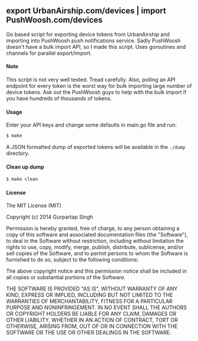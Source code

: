 ## export UrbanAirship.com/devices | import PushWoosh.com/devices

Go based script for exporting device tokens from UrbanAirship and importing into PushWoosh push notifications service. Sadly PushWoosh doesn't have a bulk import API, so I made this script. Uses goroutines and channels for parallel export/import.

#### Note

This script is not very well tested. Tread carefully. Also, polling an API endpoint for every token is the worst way for bulk importing large number of device tokens. Ask out the PushWoosh guys to help with the bulk import if you have hundreds of thousands of tokens.

#### Usage

Enter your API keys and change some defaults in main.go file and run:

```bash
$ make
```

A JSON formatted dump of exported tokens will be available in the `./dump` directory.

#### Clean up dump

```bash
$ make clean
```

#### License

The MIT License (MIT)

Copyright (c) 2014 Gurpartap Singh

Permission is hereby granted, free of charge, to any person obtaining a copy
of this software and associated documentation files (the "Software"), to deal
in the Software without restriction, including without limitation the rights
to use, copy, modify, merge, publish, distribute, sublicense, and/or sell
copies of the Software, and to permit persons to whom the Software is
furnished to do so, subject to the following conditions:

The above copyright notice and this permission notice shall be included in
all copies or substantial portions of the Software.

THE SOFTWARE IS PROVIDED "AS IS", WITHOUT WARRANTY OF ANY KIND, EXPRESS OR
IMPLIED, INCLUDING BUT NOT LIMITED TO THE WARRANTIES OF MERCHANTABILITY,
FITNESS FOR A PARTICULAR PURPOSE AND NONINFRINGEMENT. IN NO EVENT SHALL THE
AUTHORS OR COPYRIGHT HOLDERS BE LIABLE FOR ANY CLAIM, DAMAGES OR OTHER
LIABILITY, WHETHER IN AN ACTION OF CONTRACT, TORT OR OTHERWISE, ARISING FROM,
OUT OF OR IN CONNECTION WITH THE SOFTWARE OR THE USE OR OTHER DEALINGS IN
THE SOFTWARE.
